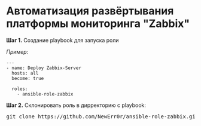 <h1>Автоматизация развёртывания платформы мониторинга "Zabbix"</h1>

<p>
    <strong>Шаг 1.</strong> Создание playbook для запуска роли
</p>
<p><i>Пример:</i></p>

    ---
    - name: Deploy Zabbix-Server
      hosts: all 
      become: true 

      roles: 
        - ansible-role-zabbix

<p>
    <strong>Шаг 2.</strong> Склонировать роль в дирректорию с playbook:
</p>

  <pre>git clone https://github.com/NewErr0r/ansible-role-zabbix.git</pre>

<p>

